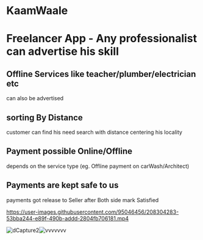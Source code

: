 # KaamWaale
# Freelancer App - Any professionalist can advertise his skill


## Offline Services like teacher/plumber/electrician etc
can also be advertised

## sorting By Distance
customer can find his need search with distance centering his locality

## Payment possible Online/Offline
depends on the service type (eg. Offline payment on carWash/Architect)

## Payments are kept safe to us
payments got release to Seller after Both side mark Satisfied

https://user-images.githubusercontent.com/95046456/208304283-53bba244-e89f-490b-addd-2804fb706181.mp4


![dCapture2](https://user-images.githubusercontent.com/95046456/208309247-7d8e775e-5953-4d89-8c21-caec31794240.png)![vvvvvvv](https://user-images.githubusercontent.com/95046456/208309411-8b7b6463-1b6d-480f-80ff-0f96392dc146.PNG)
